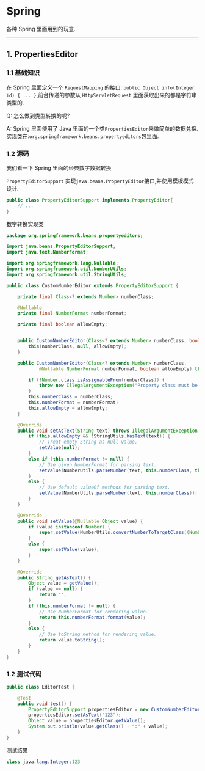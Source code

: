 # Spring

各种 Spring 里面用到的玩意.

---

## 1. PropertiesEditor

### 1.1 基础知识

在 Spring 里面定义一个 `RequestMapping` 的接口: `public Object info(Integer id) { ... }`,前台传递的参数从 `HttpServletRequest` 里面获取出来的都是字符串类型的.

Q: 怎么做到类型转换的呢?

A: Spring 里面使用了 Java 里面的一个类`PropertiesEditor`来做简单的数据兑换.实现类在:`org.springframework.beans.propertyeditors`包里面.

### 1.2 源码

我们看一下 Spring 里面的经典数字数据转换

`PropertyEditorSupport` 实现`java.beans.PropertyEditor`接口,并使用模板模式设计.

```java
public class PropertyEditorSupport implements PropertyEditor{
    // ...
}
```

数字转换实现类

```java
package org.springframework.beans.propertyeditors;

import java.beans.PropertyEditorSupport;
import java.text.NumberFormat;

import org.springframework.lang.Nullable;
import org.springframework.util.NumberUtils;
import org.springframework.util.StringUtils;

public class CustomNumberEditor extends PropertyEditorSupport {

	private final Class<? extends Number> numberClass;

	@Nullable
	private final NumberFormat numberFormat;

	private final boolean allowEmpty;


	public CustomNumberEditor(Class<? extends Number> numberClass, boolean allowEmpty) throws IllegalArgumentException {
		this(numberClass, null, allowEmpty);
	}

	public CustomNumberEditor(Class<? extends Number> numberClass,
			@Nullable NumberFormat numberFormat, boolean allowEmpty) throws IllegalArgumentException {

		if (!Number.class.isAssignableFrom(numberClass)) {
			throw new IllegalArgumentException("Property class must be a subclass of Number");
		}
		this.numberClass = numberClass;
		this.numberFormat = numberFormat;
		this.allowEmpty = allowEmpty;
	}

	@Override
	public void setAsText(String text) throws IllegalArgumentException {
		if (this.allowEmpty && !StringUtils.hasText(text)) {
			// Treat empty String as null value.
			setValue(null);
		}
		else if (this.numberFormat != null) {
			// Use given NumberFormat for parsing text.
			setValue(NumberUtils.parseNumber(text, this.numberClass, this.numberFormat));
		}
		else {
			// Use default valueOf methods for parsing text.
			setValue(NumberUtils.parseNumber(text, this.numberClass));
		}
	}

	@Override
	public void setValue(@Nullable Object value) {
		if (value instanceof Number) {
			super.setValue(NumberUtils.convertNumberToTargetClass((Number) value, this.numberClass));
		}
		else {
			super.setValue(value);
		}
	}

	@Override
	public String getAsText() {
		Object value = getValue();
		if (value == null) {
			return "";
		}
		if (this.numberFormat != null) {
			// Use NumberFormat for rendering value.
			return this.numberFormat.format(value);
		}
		else {
			// Use toString method for rendering value.
			return value.toString();
		}
	}
}
```

### 1.2 测试代码

```java
public class EditorTest {

    @Test
    public void test() {
        PropertyEditorSupport propertiesEditor = new CustomNumberEditor(Integer.class, false);
        propertiesEditor.setAsText("123");
        Object value = propertiesEditor.getValue();
        System.out.println(value.getClass() + ":" + value);
    }
}
```

测试结果

```java
class java.lang.Integer:123
```
